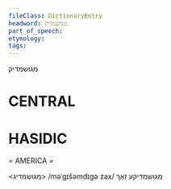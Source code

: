 ```yaml
---
fileClass: DictionaryEntry
headword: מגושמדיק
part_of_speech: 
etymology: 
tags: 
---
```

מגושמדיק

CENTRAL
========

HASIDIC
=======
= AMERICA = 

<מגושמדיג>
/məˈgɪšəmdɪgə zax/ מגושמדיקע זאַך